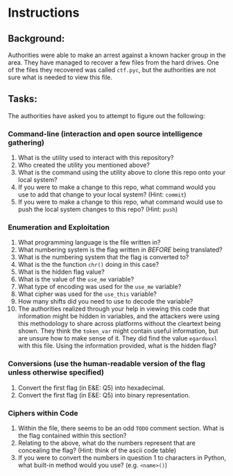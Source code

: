 # Instructions

## Background:
Authorities were able to make an arrest against a known hacker group in the area. They have managed to recover a few files from the hard drives.
One of the files they recovered was called `ctf.pyc`, but the authorities are not sure what is needed to view this file.

## Tasks:
The authorities have asked you to attempt to figure out the following:
### Command-line (interaction and open source intelligence gathering)
1. What is the utility used to interact with this repository?
2. Who created the utility you mentioned above?
3. What is the command using the utility above to clone this repo onto your local system?
4. If you were to make a change to this repo, what command would you use to add that change to your local system? (Hint: `commit`)
5. If you were to make a change to this repo, what command would use to push the local system changes to this repo? (Hint: `push`)

### Enumeration and Exploitation
1. What programming language is the file written in?
2. What numbering system is the flag written in _BEFORE_ being translated?
3. What is the numbering system that the flag is converted to?
4. What is the the function `chr()` doing in this case?
5. What is the hidden flag value?
6. What is the value of the `use_me` variable?
7. What type of encoding was used for the `use_me` variable?
8. What cipher was used for the `use_this` variable?
9. How many shifts did you need to use to decode the variable?
10. The authorities realized through your help in viewing this code that information might be hidden in variables, and the attackers were using this methodology to share across platforms without the cleartext being shown. They think the `token_var` might contain useful information, but are unsure how to make sense of it. They did find the value `egardoxxl` with this file. Using the information provided, what is the hidden flag?

### Conversions (use the human-readable version of the flag unless otherwise specified)
1. Convert the first flag (in E&E: Q5) into hexadecimal.
2. Convert the first flag (in E&E: Q5) into binary representation.

### Ciphers within Code
1. Within the file, there seems to be an odd `TODO` comment section. What is the flag contained within this section?
2. Relating to the above, what do the numbers represent that are concealing the flag? (Hint: think of the ascii code table)
3. If you were to convert the numbers in question 1 to characters in Python, what built-in method would you use? (e.g. `<name>()`)
